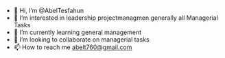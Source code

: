 - 👋 Hi, I’m @AbelTesfahun
- 👀 I’m interested in leadership projectmanagmen generally all Managerial Tasks
- 🌱 I’m currently learning general management 
- 💞️ I’m looking to collaborate on managerial tasks
- 📫 How to reach me abelt760@gmail.com
<!---
Abelt16/Abelt16 is a ✨ special ✨ repository because its `README.md` (this file) appears on your GitHub profile.
You can click the Preview link to take a look at your changes.
--->
